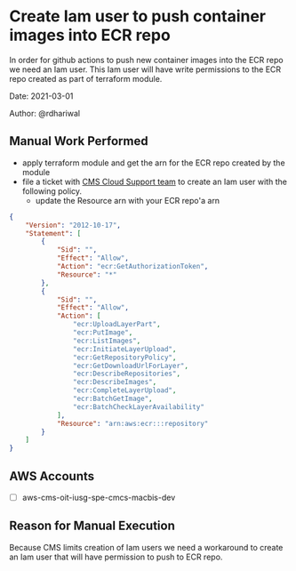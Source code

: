 # Create Iam user to push container images into ECR repo

In order for github actions to push new container images into the ECR repo we need an Iam user. This Iam user will have write permissions to the ECR repo created as part of terraform module.

Date: 2021-03-01

Author: @rdhariwal

## Manual Work Performed

* apply terraform module and get the arn for the ECR repo created by the module
* file a ticket with [CMS Cloud Support team](https://jiraent.cms.gov/plugins/servlet/desk/portal/22) to create an Iam user with the following policy.
    * update the Resource arn with your ECR repo'a arn

```json
{
    "Version": "2012-10-17",
    "Statement": [
        {
            "Sid": "",
            "Effect": "Allow",
            "Action": "ecr:GetAuthorizationToken",
            "Resource": "*"
        },
        {
            "Sid": "",
            "Effect": "Allow",
            "Action": [
                "ecr:UploadLayerPart",
                "ecr:PutImage",
                "ecr:ListImages",
                "ecr:InitiateLayerUpload",
                "ecr:GetRepositoryPolicy",
                "ecr:GetDownloadUrlForLayer",
                "ecr:DescribeRepositories",
                "ecr:DescribeImages",
                "ecr:CompleteLayerUpload",
                "ecr:BatchGetImage",
                "ecr:BatchCheckLayerAvailability"
            ],
            "Resource": "arn:aws:ecr:::repository"
        }
    ]
}

```

## AWS Accounts

* [ ] aws-cms-oit-iusg-spe-cmcs-macbis-dev

## Reason for Manual Execution

Because CMS limits creation of Iam users we need a workaround to create an Iam user that will have permission to push to ECR repo.